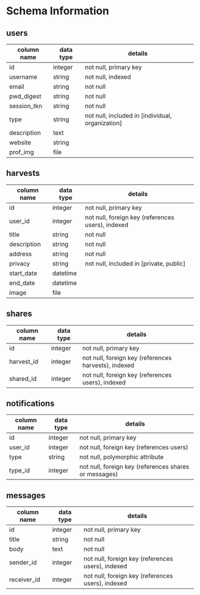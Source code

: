 # Schema Information

## users
column name | data type | details
------------|-----------|-----------------------
id          | integer   | not null, primary key
username    | string    | not null, indexed
email       | string    | not null
pwd_digest  | string    | not null
session_tkn | string    | not null
type        | string    | not null, included in [individual, organization]
description | text      |
website     | string    |
prof_img    | file      |

## harvests
column name | data type | details
------------|-----------|-----------------------
id          | integer   | not null, primary key
user_id     | integer   | not null, foreign key (references users), indexed
title       | string    | not null
description | string    | not null
address     | string    | not null
privacy     | string    | not null, included in [private, public]
start_date  | datetime  |
end_date    | datetime  |
image       | file      |

## shares
column name | data type | details
------------|-----------|-----------------------
id          | integer   | not null, primary key
harvest_id  | integer   | not null, foreign key (references harvests), indexed
shared_id   | integer   | not null, foreign key (references users), indexed

## notifications
column name | data type | details
------------|-----------|-----------------------
id          | integer   | not null, primary key
user_id     | integer   | not null, foreign key (references users)
type        | string    | not null, polymorphic attribute
type_id     | integer   | not null, foreign key (references shares or messages)

## messages
column name | data type | details
------------|-----------|-----------------------
id          | integer   | not null, primary key
title       | string    | not null
body        | text      | not null
sender_id   | integer   | not null, foreign key (references users), indexed
receiver_id | integer   | not null, foreign key (references users), indexed
